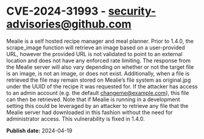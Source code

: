# CVE-2024-31993 - security-advisories@github.com

Mealie is a self hosted recipe manager and meal planner. Prior to 1.4.0, the scrape_image function will retrieve an image based on a user-provided URL, however the provided URL is not validated to point to an external location and does not have any enforced rate limiting. The response from the Mealie server will also vary depending on whether or not the target file is an image, is not an image, or does not exist. Additionally, when a file is retrieved the file may remain stored on Mealie’s file system as original.jpg under the UUID of the recipe it was requested for. If the attacker has access to an admin account (e.g. the default changeme@example.com), this file can then be retrieved. Note that if Mealie is running in a development setting this could be leveraged by an attacker to retrieve any file that the Mealie server had downloaded in this fashion without the need for administrator access. This vulnerability is fixed in 1.4.0.

**Publish date:** 2024-04-19
